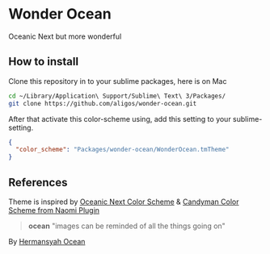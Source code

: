 # Wonder Ocean

Oceanic Next but more wonderful

## How to install

Clone this repository in to your sublime packages, here is on Mac

```bash
cd ~/Library/Application\ Support/Sublime\ Text\ 3/Packages/
git clone https://github.com/aligos/wonder-ocean.git
```

After that activate this color-scheme using, add this setting to your
sublime-setting.

```json
{
  "color_scheme": "Packages/wonder-ocean/WonderOcean.tmTheme"
}
```

## References

Theme is inspired by
[Oceanic Next Color Scheme](https://github.com/voronianski/oceanic-next-color-scheme)
&
[Candyman Color Scheme from Naomi Plugin](https://github.com/borela/naomi/blob/master/Candyman.tmTheme)

> **ocean** "images can be reminded of all the things going on"

By [Hermansyah Ocean](https://www.instagram.com/hermansyah_ocean/)
